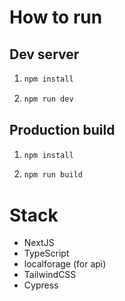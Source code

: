 # How to run

## Dev server

1. ```bash
   npm install
   ```

2. ```bash
   npm run dev
   ```

## Production build

1. ```bash
   npm install
   ```

2. ```bash
   npm run build
   ```

# Stack

- NextJS
- TypeScript
- localforage (for api)
- TailwindCSS
- Cypress
